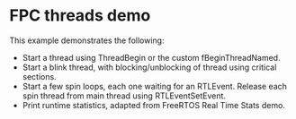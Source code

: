 # FPC threads demo
This example demonstrates the following:
* Start a thread using ThreadBegin or the custom fBeginThreadNamed.
* Start a blink thread, with blocking/unblocking of thread using critical sections.
* Start a few spin loops, each one waiting for an RTLEvent. Release each spin thread from main thread using RTLEventSetEvent.
* Print runtime statistics, adapted from FreeRTOS Real Time Stats demo.

